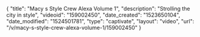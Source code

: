 {
    "title": "Macy s Style Crew Alexa Volume 1",
    "description": "Strolling the city in style",
    "videoid": "159002450",
    "date_created": "1523650104",
    "date_modified": "1524501781",
    "type": "captivate",
    "layout": "video",
    "url": "\/v\/macy-s-style-crew-alexa-volume-1\/159002450"
}